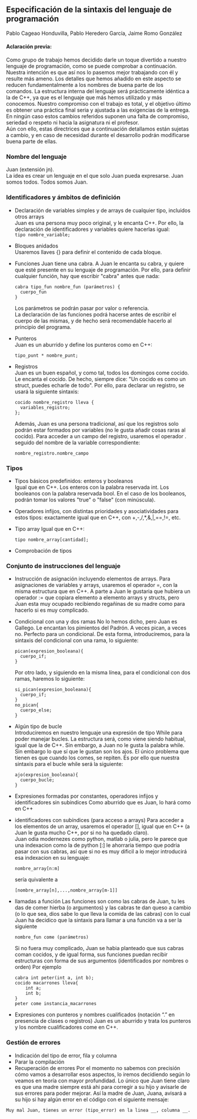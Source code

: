 ## Especificación de la sintaxis del lenguaje de programación
Pablo Cageao Honduvilla, Pablo Heredero García, Jaime Romo González   
#### Aclaración previa:
Como grupo de trabajo hemos decidido darle un toque divertido a nuestro lenguaje de programación, como se puede comprobar a continuación. Nuestra intención es que así nos lo pasemos mejor trabajando con él y resulte más ameno. Los detalles que hemos añadido en este aspecto se reducen fundamentalmente a los nombres de buena parte de los comandos. La estructura interna del lenguaje será prácticamente idéntica a la de C++, ya que es el lenguaje que más hemos utilizado y más conocemos. Nuestro compromiso con el trabajo es total, y el objetivo último es obtener una práctica final seria y ajustada a las exigencias de la entrega. En ningún caso estos cambios referidos suponen una falta de compromiso, seriedad o respeto ni hacia la asignatura ni el profesor.  
Aún con ello, estas directrices que a continuación detallamos están sujetas a cambio, y en caso de necesidad durante el desarrollo podrán modificarse buena parte de ellas.  

### Nombre del lenguaje
  Juan (extensión jn).  
  La idea es crear un lenguaje en el que solo Juan pueda expresarse. Juan somos todos. Todos somos Juan.

### Identificadores y ámbitos de definición
- Declaración de variables simples y de arrays de cualquier tipo, incluidos otros arrays  
  Juan es una persona muy poco original, y le encanta C++. Por ello, la declaración de identificadores y variables quiere hacerlas igual:  
  ```tipo nombre_variable;```

- Bloques anidados  
  Usaremos llaves {} para definir el contenido de cada bloque.  
- Funciones
  Juan tiene una cabra. A Juan le encanta su cabra, y quiere que esté presente en su lenguaje de programación. Por ello, para definir cualquier función, hay que escribir "cabra" antes que nada:  
  ```
  cabra tipo_fun nombre_fun (parámetros) {  
    cuerpo_fun  
  }  
  ```
  Los parámetros se podrán pasar por valor o referencia.  
  La declaración de las funciones podrá hacerse antes de escribir el cuerpo de las mismas, y de hecho será recomendable hacerlo al principio del programa.  
- Punteros  
  Juan es un aburrido y define los punteros como en C++:  
  ```
  tipo_punt * nombre_punt;  
  ``` 
- Registros  
  Juan es un buen español, y como tal, todos los domingos come cocido. Le encanta el cocido. De hecho, siempre dice: "Un cocido es como un struct, puedes   echarle de todo". Por ello, para declarar un registro, se usará la siguiente sintaxis:
  ```
  cocido nombre_registro lleva {
    variables_registro;
  };
  ```
  Además, Juan es una persona tradicional, así que los registros solo podrán estar formados por variables (no le gusta añadir cosas raras al cocido). Para acceder a un campo del registro, usaremos el operador . seguido del nombre de la variable correspondiente:
  ```
  nombre_registro.nombre_campo
  ```
  
### Tipos
- Tipos básicos predefinidos: enteros y booleanos  
  Igual que en C++. Los enteros con la palabra reservada int. Los booleanos con la palabra reservada bool. En el caso de los booleanos, podrán tomar los valores "true" o "false" (con minúscula).   
  
- Operadores infijos, con distintas prioridades y asociatividades para estos tipos: exactamente igual que en C++, con +,-,/,*,&,|,==,!=, etc.  
- Tipo array 
  Igual que en C++:
  ```
  tipo nombre_array[cantidad];
  ```
  
- Comprobación de tipos  
### Conjunto de instrucciones del lenguaje
- Instrucción de asignación incluyendo elementos de arrays. 
  Para asignaciones de variables y arrays, usaremos el operador =, con la misma estructura que en C++.
  A parte a Juan le gustaria que hubiera un operador := que copiara elemento a elemento arrays y structs, pero Juan esta muy ocupado recibiendo regañinas de su madre como para hacerlo si es muy complicado.
  
- Condicional con una y dos ramas 
  No lo hemos dicho, pero Juan es Gallego. Le encantan los pimientos del Padrón. A veces pican, a veces no. Perfecto para un condicional. De esta forma, introduciremos, para la sintaxis del condicional con una rama, lo siguiente:  
  ```
  pican(expresion_booleana){
    cuerpo_if;
  }
  ```  
  Por otro lado, y siguiendo en la misma línea, para el condicional con dos ramas, haremos lo siguiente:  
  ```
  si_pican(expresion_booleana){
    cuerpo_if;
  }
  no_pican{
    cuerpo_else;
  }
  ```  
- Algún tipo de bucle  
  Introduciremos en nuestro lenguaje una expresión de tipo While para poder manejar bucles. La estructura será, como viene siendo habitual, igual que la de C++. Sin embargo, a Juan no le gusta la palabra while. Sin embargo lo que sí que le gustan son los ajos. El único problema que tienen es que cuando los comes, se repiten. Es por ello que nuestra sintaxis para el bucle while será la siguiente: 
  ```
  ajo(expresion_booleana){
    cuerpo_bucle;
  }
  ```
- Expresiones formadas por constantes, operadores infijos y identificadores sin subindices
  Como aburrido que es Juan, lo hará como en C++
- identificadores con subíndices (para acceso a arrays)
  Para acceder a los elementos de un array, usaremos el operador [], igual que en C++ (a Juan le gusta mucho C++, por si no ha quedado claro).  
  Juan odia modernezes como python, matlab o julia, pero le parece que una indexacion como la de python [:] le ahorraria tiempo que podria pasar con sus cabras, así que si no es muy dificil a lo mejor introducirá esa indexacion en su lenguaje:
  ```
  nombre_array[n:m]
  ```
  sería quivalente a 
  ```
  [nombre_array[n],...,nombre_array[m-1]]
  ```
- llamadas a función
  Las funciones son como las cabras de Juan, tu les das de comer hierba (o argumentos) y las cabras te dan queso a cambio (o lo que sea, dios sabe lo que lleva la comida de las cabras) con lo cual Juan ha decidico que la sintaxis para llamar a una función va a ser la siguiente
  ```
  nombre_fun come (parámetros) 
  ```
  Si no fuera muy complicado, Juan se habia planteado que sus cabras coman cocidos, y de igual forma, sus funciones puedan recibir estructuras con forma de sus argumentos (identificados por nombres o orden)
  Por ejemplo
  ```
  cabra int peter(int a, int b);
  cocido macarrones lleva{
      int a;
      int b;
  }
  peter come instancia_macarrones
  ```
- Expresiones con punteros y nombres cualificados (notación “.” en presencia de clases o registros)
  Juan es un aburrido y trata los punteros y los nombre cualificadores come en C++.
### Gestión de errores
- Indicación del tipo de error, fila y columna
- Parar la compilación
- Recuperación de errores
Por el momento no sabemos con precisión cómo vamos a desarrollar esos aspectos, lo iremos decidiendo según lo veamos en teoría con mayor profundidad. Lo único que Juan tiene claro es que una madre siempre está ahi para corregir a su hijo y avisarle de sus errores para poder mejorar. Así la madre de Juan, Juana, avisará a su hijo si hay algún error en el código con el siguiente mensaje:  
```
Muy mal Juan, tienes un error (tipo_error) en la linea __, columna __.
```
